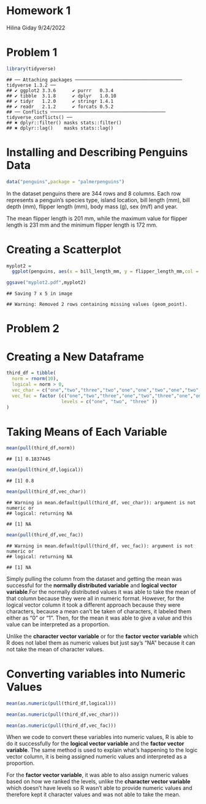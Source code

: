 Homework 1
================
Hilina Giday
9/24/2022

# Problem 1

``` r
library(tidyverse)
```

    ## ── Attaching packages ─────────────────────────────────────── tidyverse 1.3.2 ──
    ## ✔ ggplot2 3.3.6      ✔ purrr   0.3.4 
    ## ✔ tibble  3.1.8      ✔ dplyr   1.0.10
    ## ✔ tidyr   1.2.0      ✔ stringr 1.4.1 
    ## ✔ readr   2.1.2      ✔ forcats 0.5.2 
    ## ── Conflicts ────────────────────────────────────────── tidyverse_conflicts() ──
    ## ✖ dplyr::filter() masks stats::filter()
    ## ✖ dplyr::lag()    masks stats::lag()

# Installing and Describing Penguins Data

``` r
data("penguins",package = "palmerpenguins")
```

In the dataset penguins there are 344 rows and 8 columns. Each row
represents a penguin’s species type, island location, bill length (mm),
bill depth (mm), flipper length (mm), body mass (g), sex (m/f) and year.

The mean flipper length is 201 mm, while the maximum value for flipper
length is 231 mm and the minimum flipper length is 172 mm.

# Creating a Scatterplot

``` r
myplot2 = 
  ggplot(penguins, aes(x = bill_length_mm, y = flipper_length_mm,col = species)) + geom_point() 

ggsave("myplot2.pdf",myplot2)
```

    ## Saving 7 x 5 in image

    ## Warning: Removed 2 rows containing missing values (geom_point).

# Problem 2

# Creating a New Dataframe

``` r
third_df = tibble(
  norm = rnorm(10),
  logical = norm > 0, 
  vec_char = c("one","two","three","two","one","one","two","one","two","three"),
  vec_fac = factor (c("one","two","three","one","two","three","one","one","two","three"),
                    levels = c("one", "two", "three" ))
)
```

# Taking Means of Each Variable

``` r
mean(pull(third_df,norm))
```

    ## [1] 0.1837445

``` r
mean(pull(third_df,logical))
```

    ## [1] 0.8

``` r
mean(pull(third_df,vec_char))
```

    ## Warning in mean.default(pull(third_df, vec_char)): argument is not numeric or
    ## logical: returning NA

    ## [1] NA

``` r
mean(pull(third_df,vec_fac))
```

    ## Warning in mean.default(pull(third_df, vec_fac)): argument is not numeric or
    ## logical: returning NA

    ## [1] NA

Simply pulling the column from the dataset and getting the mean was
successful for the **normally distributed variable** and **logical
vector variable**.For the normally distributed values it was able to
take the mean of that column because they were all in numeric format.
However, for the logical vector column it took a different approach
because they were characters, because a mean can’t be taken of
characters, it labeled them either as “0” or “1”. Then, for the mean it
was able to give a value and this value can be interpreted as a
proportion.

Unlike the **character vector variable** or for the **factor vector
variable** which R does not label them as numeric values but just say’s
“NA” because it can not take the mean of character values.

# Converting variables into Numeric Values

``` r
mean(as.numeric(pull(third_df,logical)))

mean(as.numeric(pull(third_df,vec_char)))

mean(as.numeric(pull(third_df,vec_fac)))
```

When we code to convert these variables into numeric values, R is able
to do it successfully for the **logical vector variable** and the
**factor vector variable**. The same method is used to explain what’s
happening to the logic vector column, it is being assigned numeric
values and interpreted as a proportion.

For the **factor vector variable**, it was able to also assign numeric
values based on how we ranked the levels, unlike the **character vector
variable** which doesn’t have levels so R wasn’t able to provide numeric
values and therefore kept it character values and was not able to take
the mean.
